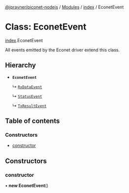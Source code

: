 [@jprayner/piconet-nodejs](../README.md) / [Modules](../modules.md) / [index](../modules/index.md) / EconetEvent

# Class: EconetEvent

[index](../modules/index.md).EconetEvent

All events emitted by the Econet driver extend this class.

## Hierarchy

- **`EconetEvent`**

  ↳ [`RxDataEvent`](index.RxDataEvent.md)

  ↳ [`StatusEvent`](index.StatusEvent.md)

  ↳ [`TxResultEvent`](index.TxResultEvent.md)

## Table of contents

### Constructors

- [constructor](index.EconetEvent.md#constructor)

## Constructors

### constructor

• **new EconetEvent**()
